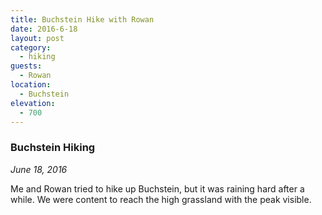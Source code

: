 ```yaml
---
title: Buchstein Hike with Rowan
date: 2016-6-18
layout: post
category:
  - hiking
guests:
  - Rowan
location:
  - Buchstein
elevation:
  - 700
---
```


### Buchstein Hiking
_June 18, 2016_

Me and Rowan tried to hike up Buchstein, but it was raining hard after a while.
We were content to reach the high grassland with the peak visible.
